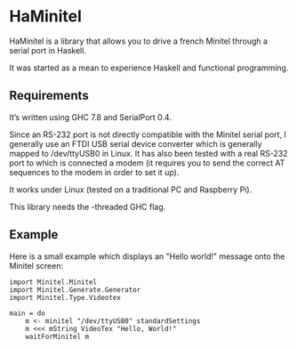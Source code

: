 HaMinitel
=========

HaMinitel is a library that allows you to drive a french Minitel through a
serial port in Haskell.

It was started as a mean to experience Haskell and functional programming.

Requirements
------------

It’s written using GHC 7.8 and SerialPort 0.4.

Since an RS-232 port is not directly compatible with the Minitel serial port,
I generally use an FTDI USB serial device converter which is generally mapped
to /dev/ttyUSB0 in Linux. It has also been tested with a real RS-232 port to
which is connected a modem (it requires you to send the correct AT sequences
to the modem in order to set it up).

It works under Linux (tested on a traditional PC and Raspberry Pi).

This library needs the -threaded GHC flag.

Example
-------

Here is a small example which displays an "Hello world!" message onto the
Minitel screen:

    import Minitel.Minitel
    import Minitel.Generate.Generator
    import Minitel.Type.Videotex

    main = do
        m <- minitel "/dev/ttyUSB0" standardSettings
        m <<< mString VideoTex "Hello, World!"
        waitForMinitel m

